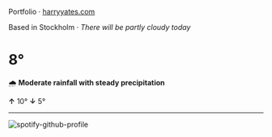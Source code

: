 Portfolio · [harryyates.com](https://harryyates.com)

<!-- WEATHER_START -->
Based in Stockholm · *There will be partly cloudy today*

# 8°
🌧️ **Moderate rainfall with steady precipitation**

**↑** 10° **↓** 5°

---
<!-- WEATHER_END -->

<p align="left">
  <a>
    <img src="https://spotify-github-profile.kittinanx.com/api/view?uid=bigbello&cover_image=true&theme=natemoo-re&show_offline=true&background_color=121212&interchange=false&bar_color=53b14f&bar_color_cover=false" alt="spotify-github-profile">
  </a>
</p>